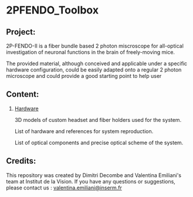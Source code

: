 # 2PFENDO_Toolbox
 
## Project:

2P-FENDO-II is a fiber bundle based 2 photon miscroscope for all-optical investigation of neuronal functions in the brain of freely-moving mice.

The provided material, although conceived and applicable under a specific hardware configuration, could be easily adapted onto a regular 2 photon microscope and could provide a good starting point to help user 

## Content: 

1) [Hardware](Hardware)
 
    3D models of custom headset and fiber holders used for the system.
    
    List of hardware and references for system reproduction.
    
    List of optical components and precise optical scheme of the system.

## Credits: 

This repository was created by Dimitri Decombe and Valentina Emiliani's team at Institut de la Vision.
If you have any questions or suggestions, please contact us : valentina.emiliani@inserm.fr
